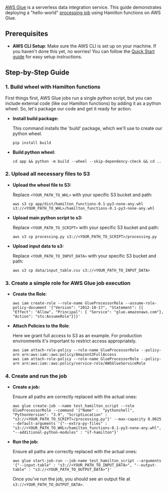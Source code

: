 [AWS Glue](https://aws.amazon.com/glue/) is a serverless data integration service. This guide demonstrates deploying a "hello-world" [processing job](https://docs.aws.amazon.com/glue/latest/dg/add-job-python.html) using Hamilton functions on AWS Glue.

## Prerequisites

- **AWS CLI Setup**: Make sure the AWS CLI is set up on your machine. If you haven't done this yet, no worries! You can follow the [Quick Start guide](https://docs.aws.amazon.com/cli/latest/userguide/getting-started-quickstart.html) for easy setup instructions.

## Step-by-Step Guide

### 1. Build wheel with Hamilton functions

First things first, AWS Glue jobs run a single python script, but you can include external code (like our Hamilton functions) by adding it as a python wheel. So, let's package our code and get it ready for action.

- **Install build package:**

    This command installs the 'build' package, which we'll use to create our python wheel.

    ```shell
    pip install build
    ```

- **Build python wheel:**

    ```shell
    cd app && python -m build --wheel --skip-dependency-check && cd ..
    ```

### 2. Upload all necessary files to S3

- **Upload the wheel file to S3:**

    Replace `<YOUR_PATH_TO_WHL>` with your specific S3 bucket and path:

    ```shell
    aws s3 cp app/dist/hamilton_functions-0.1-py3-none-any.whl s3://<YOUR_PATH_TO_WHL>/hamilton_functions-0.1-py3-none-any.whl
    ```

- **Upload main python script to s3:**

    Replace `<YOUR_PATH_TO_SCRIPT>` with your specific S3 bucket and path:

    ```shell
    aws s3 cp processing.py s3://<YOUR_PATH_TO_SCRIPT>/processing.py
    ```

- **Upload input data to s3:**

    Replace `<YOUR_PATH_TO_INPUT_DATA>` with your specific S3 bucket and path:

    ```shell
    aws s3 cp data/input_table.csv s3://<YOUR_PATH_TO_INPUT_DATA>
    ```

### 3. Create a simple role for AWS Glue job execution

- **Create the Role**:

    ```shell
    aws iam create-role --role-name GlueProcessorRole --assume-role-policy-document '{"Version": "2012-10-17", "Statement": [{ "Effect": "Allow", "Principal": { "Service": "glue.amazonaws.com"}, "Action": "sts:AssumeRole"}]}'
    ```

- **Attach Policies to the Role**:

    Here we grant full access to S3 as an example. For production environments it's important to restrict access appropriately.

    ```shell
    aws iam attach-role-policy --role-name GlueProcessorRole --policy-arn arn:aws:iam::aws:policy/AmazonS3FullAccess
    aws iam attach-role-policy --role-name GlueProcessorRole --policy-arn arn:aws:iam::aws:policy/service-role/AWSGlueServiceRole
    ```

### 4. Create and run the job

- **Create a job:**

    Ensure all paths are correctly replaced with the actual ones:

    ```shell
    aws glue create-job --name test_hamilton_script --role GlueProcessorRole --command '{"Name" :  "pythonshell", "PythonVersion": "3.9", "ScriptLocation" : "s3://<YOUR_PATH_TO_SCRIPT>/processing.py"}' --max-capacity 0.0625 --default-arguments '{"--extra-py-files" : "s3://<YOUR_PATH_TO_WHL>/hamilton_functions-0.1-py3-none-any.whl", "--additional-python-modules" : "sf-hamilton"}'
    ```

- **Run the job:**

    Ensure all paths are correctly replaced with the actual ones:

    ```shell
    aws glue start-job-run --job-name test_hamilton_script --arguments '{"--input-table" : "s3://<YOUR_PATH_TO_INPUT_DATA>", "--output-table" : "s3://<YOUR_PATH_TO_OUTPUT_DATA>"}'
    ```

    Once you've run the job, you should see an output file at `s3://<YOUR_PATH_TO_OUTPUT_DATA>`.
